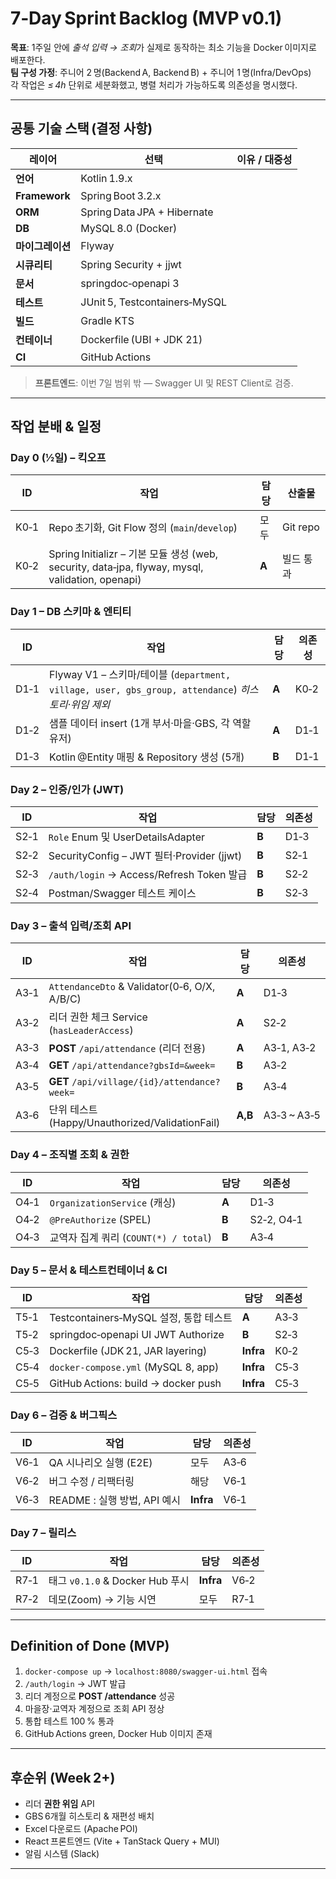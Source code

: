 # 7‑Day Sprint Backlog (MVP v0.1)
**목표**: 1주일 안에 *출석 입력 → 조회*가 실제로 동작하는 최소 기능을 Docker 이미지로 배포한다.  
**팀 구성 가정**: 주니어 2 명(Backend A, Backend B) + 주니어 1 명(Infra/DevOps)  
각 작업은 *≤ 4h* 단위로 세분화했고, 병렬 처리가 가능하도록 의존성을 명시했다.

---

## 공통 기술 스택 (결정 사항)

| 레이어 | 선택 | 이유 / 대중성 |
|--------|------|--------------|
| **언어** | Kotlin 1.9.x |
| **Framework** | Spring Boot 3.2.x |
| **ORM** | Spring Data JPA + Hibernate |
| **DB** | MySQL 8.0 (Docker) |
| **마이그레이션** | Flyway |
| **시큐리티** | Spring Security + jjwt |
| **문서** | springdoc‑openapi 3 |
| **테스트** | JUnit 5, Testcontainers‑MySQL |
| **빌드** | Gradle KTS |
| **컨테이너** | Dockerfile (UBI + JDK 21) |
| **CI** | GitHub Actions |

> **프론트엔드**: 이번 7일 범위 밖 — Swagger UI 및 REST Client로 검증.

---

## 작업 분배 & 일정

### Day 0 (½일) – 킥오프
| ID | 작업 | 담당 | 산출물 |
|----|------|------|--------|
| K0‑1 | Repo 초기화, Git Flow 정의 (`main`/`develop`) | 모두 | Git repo |
| K0‑2 | Spring Initializr – 기본 모듈 생성 (web, security, data‑jpa, flyway, mysql, validation, openapi) | **A** | 빌드 통과 |

### Day 1 – DB 스키마 & 엔티티
| ID | 작업 | 담당 | 의존성 |
|----|------|------|--------|
| D1‑1 | Flyway V1 – 스키마/테이블 (`department, village, user, gbs_group, attendance`) *히스토리·위임 제외* | **A** | K0‑2 |
| D1‑2 | 샘플 데이터 insert (1개 부서·마을·GBS, 각 역할 유저) | **A** | D1‑1 |
| D1‑3 | Kotlin @Entity 매핑 & Repository 생성 (5개) | **B** | D1‑1 |

### Day 2 – 인증/인가 (JWT)
| ID | 작업 | 담당 | 의존성 |
|----|------|------|--------|
| S2‑1 | `Role` Enum 및 UserDetailsAdapter | **B** | D1‑3 |
| S2‑2 | SecurityConfig – JWT 필터·Provider (jjwt) | **B** | S2‑1 |
| S2‑3 | `/auth/login` → Access/Refresh Token 발급 | **B** | S2‑2 |
| S2‑4 | Postman/Swagger 테스트 케이스 | **B** | S2‑3 |

### Day 3 – 출석 입력/조회 API
| ID | 작업 | 담당 | 의존성 |
|----|------|------|--------|
| A3‑1 | `AttendanceDto` & Validator(0‑6, O/X, A/B/C) | **A** | D1‑3 |
| A3‑2 | 리더 권한 체크 Service (`hasLeaderAccess`) | **A** | S2‑2 |
| A3‑3 | **POST** `/api/attendance` (리더 전용) | **A** | A3‑1, A3‑2 |
| A3‑4 | **GET** `/api/attendance?gbsId=&week=` | **B** | A3‑2 |
| A3‑5 | **GET** `/api/village/{id}/attendance?week=` | **B** | A3‑4 |
| A3‑6 | 단위 테스트 (Happy/Unauthorized/ValidationFail) | **A,B** | A3‑3 ~ A3‑5 |

### Day 4 – 조직별 조회 & 권한
| ID | 작업 | 담당 | 의존성 |
|----|------|------|--------|
| O4‑1 | `OrganizationService` (캐싱) | **A** | D1‑3 |
| O4‑2 | `@PreAuthorize` (SPEL) | **B** | S2‑2, O4‑1 |
| O4‑3 | 교역자 집계 쿼리 (`COUNT(*) / total`) | **B** | A3‑4 |

### Day 5 – 문서 & 테스트컨테이너 & CI
| ID | 작업 | 담당 | 의존성 |
|----|------|------|--------|
| T5‑1 | Testcontainers‑MySQL 설정, 통합 테스트 | **A** | A3‑3 |
| T5‑2 | springdoc‑openapi UI JWT Authorize | **B** | S2‑3 |
| C5‑3 | Dockerfile (JDK 21, JAR layering) | **Infra** | K0‑2 |
| C5‑4 | `docker-compose.yml` (MySQL 8, app) | **Infra** | C5‑3 |
| C5‑5 | GitHub Actions: build → docker push | **Infra** | C5‑3 |

### Day 6 – 검증 & 버그픽스
| ID | 작업 | 담당 | 의존성 |
|----|------|------|--------|
| V6‑1 | QA 시나리오 실행 (E2E) | 모두 | A3‑6 |
| V6‑2 | 버그 수정 / 리팩터링 | 해당 | V6‑1 |
| V6‑3 | README : 실행 방법, API 예시 | **Infra** | V6‑1 |

### Day 7 – 릴리스
| ID | 작업 | 담당 | 의존성 |
|----|------|------|--------|
| R7‑1 | 태그 `v0.1.0` & Docker Hub 푸시 | **Infra** | V6‑2 |
| R7‑2 | 데모(Zoom) → 기능 시연 | 모두 | R7‑1 |

---

## Definition of Done (MVP)

1. `docker-compose up` → `localhost:8080/swagger-ui.html` 접속  
2. `/auth/login` → JWT 발급  
3. 리더 계정으로 **POST /attendance** 성공  
4. 마을장·교역자 계정으로 조회 API 정상  
5. 통합 테스트 100 % 통과  
6. GitHub Actions green, Docker Hub 이미지 존재  

---

## 후순위 (Week 2+)

- 리더 **권한 위임** API  
- GBS 6개월 히스토리 & 재편성 배치  
- Excel 다운로드 (Apache POI)  
- React 프론트엔드 (Vite + TanStack Query + MUI)  
- 알림 시스템 (Slack)

---
